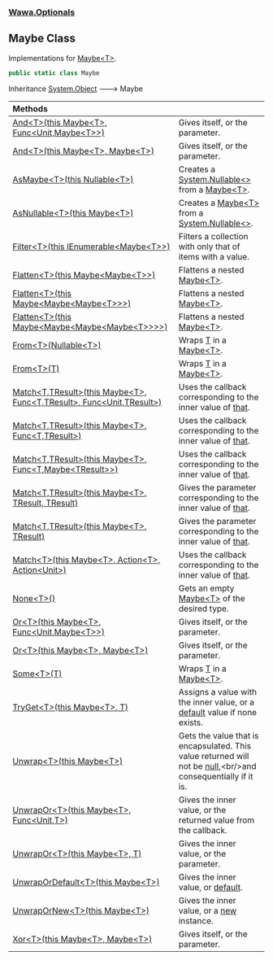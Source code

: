 ### [Wawa.Optionals](Wawa.Optionals.md 'Wawa.Optionals')

## Maybe Class

Implementations for [Maybe&lt;T&gt;](Maybe{T}.md 'Wawa.Optionals.Maybe<T>').

```csharp
public static class Maybe
```

Inheritance [System.Object](https://docs.microsoft.com/en-us/dotnet/api/System.Object 'System.Object') &#129106; Maybe

| Methods | |
| :--- | :--- |
| [And&lt;T&gt;(this Maybe&lt;T&gt;, Func&lt;Unit,Maybe&lt;T&gt;&gt;)](Maybe.And{T}(Maybe{T},Func{Unit,Maybe{T}}).md 'Wawa.Optionals.Maybe.And<T>(this Wawa.Optionals.Maybe<T>, System.Func<Wawa.Optionals.Unit,Wawa.Optionals.Maybe<T>>)') | Gives itself, or the parameter. |
| [And&lt;T&gt;(this Maybe&lt;T&gt;, Maybe&lt;T&gt;)](Maybe.And{T}(Maybe{T},Maybe{T}).md 'Wawa.Optionals.Maybe.And<T>(this Wawa.Optionals.Maybe<T>, Wawa.Optionals.Maybe<T>)') | Gives itself, or the parameter. |
| [AsMaybe&lt;T&gt;(this Nullable&lt;T&gt;)](Maybe.AsMaybe{T}(T+).md 'Wawa.Optionals.Maybe.AsMaybe<T>(this System.Nullable<T>)') | Creates a [System.Nullable&lt;&gt;](https://docs.microsoft.com/en-us/dotnet/api/System.Nullable-1 'System.Nullable`1') from a [Maybe&lt;T&gt;](Maybe{T}.md 'Wawa.Optionals.Maybe<T>'). |
| [AsNullable&lt;T&gt;(this Maybe&lt;T&gt;)](Maybe.AsNullable{T}(Maybe{T}).md 'Wawa.Optionals.Maybe.AsNullable<T>(this Wawa.Optionals.Maybe<T>)') | Creates a [Maybe&lt;T&gt;](Maybe{T}.md 'Wawa.Optionals.Maybe<T>') from a [System.Nullable&lt;&gt;](https://docs.microsoft.com/en-us/dotnet/api/System.Nullable-1 'System.Nullable`1'). |
| [Filter&lt;T&gt;(this IEnumerable&lt;Maybe&lt;T&gt;&gt;)](Maybe.Filter{T}(IEnumerable{Maybe{T}}).md 'Wawa.Optionals.Maybe.Filter<T>(this System.Collections.Generic.IEnumerable<Wawa.Optionals.Maybe<T>>)') | Filters a collection with only that of items with a value. |
| [Flatten&lt;T&gt;(this Maybe&lt;Maybe&lt;T&gt;&gt;)](Maybe.Flatten{T}(Maybe{Maybe{T}}).md 'Wawa.Optionals.Maybe.Flatten<T>(this Wawa.Optionals.Maybe<Wawa.Optionals.Maybe<T>>)') | Flattens a nested [Maybe&lt;T&gt;](Maybe{T}.md 'Wawa.Optionals.Maybe<T>'). |
| [Flatten&lt;T&gt;(this Maybe&lt;Maybe&lt;Maybe&lt;T&gt;&gt;&gt;)](Maybe.Flatten{T}(Maybe{Maybe{Maybe{T}}}).md 'Wawa.Optionals.Maybe.Flatten<T>(this Wawa.Optionals.Maybe<Wawa.Optionals.Maybe<Wawa.Optionals.Maybe<T>>>)') | Flattens a nested [Maybe&lt;T&gt;](Maybe{T}.md 'Wawa.Optionals.Maybe<T>'). |
| [Flatten&lt;T&gt;(this Maybe&lt;Maybe&lt;Maybe&lt;Maybe&lt;T&gt;&gt;&gt;&gt;)](Maybe.Flatten{T}(Maybe{Maybe{Maybe{Maybe{T}}}}).md 'Wawa.Optionals.Maybe.Flatten<T>(this Wawa.Optionals.Maybe<Wawa.Optionals.Maybe<Wawa.Optionals.Maybe<Wawa.Optionals.Maybe<T>>>>)') | Flattens a nested [Maybe&lt;T&gt;](Maybe{T}.md 'Wawa.Optionals.Maybe<T>'). |
| [From&lt;T&gt;(Nullable&lt;T&gt;)](Maybe.From{T}(T+).md 'Wawa.Optionals.Maybe.From<T>(System.Nullable<T>)') | Wraps [T](Maybe.From{T}(T+).md#Wawa.Optionals.Maybe.From_T_(System.Nullable_T_).T 'Wawa.Optionals.Maybe.From<T>(System.Nullable<T>).T') in a [Maybe&lt;T&gt;](Maybe{T}.md 'Wawa.Optionals.Maybe<T>'). |
| [From&lt;T&gt;(T)](Maybe.From{T}(T).md 'Wawa.Optionals.Maybe.From<T>(T)') | Wraps [T](Maybe.From{T}(T).md#Wawa.Optionals.Maybe.From_T_(T).T 'Wawa.Optionals.Maybe.From<T>(T).T') in a [Maybe&lt;T&gt;](Maybe{T}.md 'Wawa.Optionals.Maybe<T>'). |
| [Match&lt;T,TResult&gt;(this Maybe&lt;T&gt;, Func&lt;T,TResult&gt;, Func&lt;Unit,TResult&gt;)](Maybe.Match{T,TResult}(Maybe{T},Func{T,TResult},Func{Unit,TResult}).md 'Wawa.Optionals.Maybe.Match<T,TResult>(this Wawa.Optionals.Maybe<T>, System.Func<T,TResult>, System.Func<Wawa.Optionals.Unit,TResult>)') | Uses the callback corresponding to the inner value of [that](Maybe.Match{T,TResult}(Maybe{T},Func{T,TResult},Func{Unit,TResult}).md#Wawa.Optionals.Maybe.Match_T,TResult_(thisWawa.Optionals.Maybe_T_,System.Func_T,TResult_,System.Func_Wawa.Optionals.Unit,TResult_).that 'Wawa.Optionals.Maybe.Match<T,TResult>(this Wawa.Optionals.Maybe<T>, System.Func<T,TResult>, System.Func<Wawa.Optionals.Unit,TResult>).that'). |
| [Match&lt;T,TResult&gt;(this Maybe&lt;T&gt;, Func&lt;T,TResult&gt;)](Maybe.Match{T,TResult}(Maybe{T},Func{T,TResult}).md 'Wawa.Optionals.Maybe.Match<T,TResult>(this Wawa.Optionals.Maybe<T>, System.Func<T,TResult>)') | Uses the callback corresponding to the inner value of [that](Maybe.Match{T,TResult}(Maybe{T},Func{T,TResult}).md#Wawa.Optionals.Maybe.Match_T,TResult_(thisWawa.Optionals.Maybe_T_,System.Func_T,TResult_).that 'Wawa.Optionals.Maybe.Match<T,TResult>(this Wawa.Optionals.Maybe<T>, System.Func<T,TResult>).that'). |
| [Match&lt;T,TResult&gt;(this Maybe&lt;T&gt;, Func&lt;T,Maybe&lt;TResult&gt;&gt;)](Maybe.Match{T,TResult}(Maybe{T},Func{T,Maybe{TResult}}).md 'Wawa.Optionals.Maybe.Match<T,TResult>(this Wawa.Optionals.Maybe<T>, System.Func<T,Wawa.Optionals.Maybe<TResult>>)') | Uses the callback corresponding to the inner value of [that](Maybe.Match{T,TResult}(Maybe{T},Func{T,Maybe{TResult}}).md#Wawa.Optionals.Maybe.Match_T,TResult_(thisWawa.Optionals.Maybe_T_,System.Func_T,Wawa.Optionals.Maybe_TResult__).that 'Wawa.Optionals.Maybe.Match<T,TResult>(this Wawa.Optionals.Maybe<T>, System.Func<T,Wawa.Optionals.Maybe<TResult>>).that'). |
| [Match&lt;T,TResult&gt;(this Maybe&lt;T&gt;, TResult, TResult)](Maybe.Match{T,TResult}(Maybe{T},TResult,TResult).md 'Wawa.Optionals.Maybe.Match<T,TResult>(this Wawa.Optionals.Maybe<T>, TResult, TResult)') | Gives the parameter corresponding to the inner value of [that](Maybe.Match{T,TResult}(Maybe{T},TResult,TResult).md#Wawa.Optionals.Maybe.Match_T,TResult_(thisWawa.Optionals.Maybe_T_,TResult,TResult).that 'Wawa.Optionals.Maybe.Match<T,TResult>(this Wawa.Optionals.Maybe<T>, TResult, TResult).that'). |
| [Match&lt;T,TResult&gt;(this Maybe&lt;T&gt;, TResult)](Maybe.Match{T,TResult}(Maybe{T},TResult).md 'Wawa.Optionals.Maybe.Match<T,TResult>(this Wawa.Optionals.Maybe<T>, TResult)') | Gives the parameter corresponding to the inner value of [that](Maybe.Match{T,TResult}(Maybe{T},TResult).md#Wawa.Optionals.Maybe.Match_T,TResult_(thisWawa.Optionals.Maybe_T_,TResult).that 'Wawa.Optionals.Maybe.Match<T,TResult>(this Wawa.Optionals.Maybe<T>, TResult).that'). |
| [Match&lt;T&gt;(this Maybe&lt;T&gt;, Action&lt;T&gt;, Action&lt;Unit&gt;)](Maybe.Match{T}(Maybe{T},Action{T},Action{Unit}).md 'Wawa.Optionals.Maybe.Match<T>(this Wawa.Optionals.Maybe<T>, System.Action<T>, System.Action<Wawa.Optionals.Unit>)') | Uses the callback corresponding to the inner value of [that](Maybe.Match{T}(Maybe{T},Action{T},Action{Unit}).md#Wawa.Optionals.Maybe.Match_T_(thisWawa.Optionals.Maybe_T_,System.Action_T_,System.Action_Wawa.Optionals.Unit_).that 'Wawa.Optionals.Maybe.Match<T>(this Wawa.Optionals.Maybe<T>, System.Action<T>, System.Action<Wawa.Optionals.Unit>).that'). |
| [None&lt;T&gt;()](Maybe.None{T}.md 'Wawa.Optionals.Maybe.None<T>()') | Gets an empty [Maybe&lt;T&gt;](Maybe{T}.md 'Wawa.Optionals.Maybe<T>') of the desired type. |
| [Or&lt;T&gt;(this Maybe&lt;T&gt;, Func&lt;Unit,Maybe&lt;T&gt;&gt;)](Maybe.Or{T}(Maybe{T},Func{Unit,Maybe{T}}).md 'Wawa.Optionals.Maybe.Or<T>(this Wawa.Optionals.Maybe<T>, System.Func<Wawa.Optionals.Unit,Wawa.Optionals.Maybe<T>>)') | Gives itself, or the parameter. |
| [Or&lt;T&gt;(this Maybe&lt;T&gt;, Maybe&lt;T&gt;)](Maybe.Or{T}(Maybe{T},Maybe{T}).md 'Wawa.Optionals.Maybe.Or<T>(this Wawa.Optionals.Maybe<T>, Wawa.Optionals.Maybe<T>)') | Gives itself, or the parameter. |
| [Some&lt;T&gt;(T)](Maybe.Some{T}(T).md 'Wawa.Optionals.Maybe.Some<T>(T)') | Wraps [T](Maybe.Some{T}(T).md#Wawa.Optionals.Maybe.Some_T_(T).T 'Wawa.Optionals.Maybe.Some<T>(T).T') in a [Maybe&lt;T&gt;](Maybe{T}.md 'Wawa.Optionals.Maybe<T>'). |
| [TryGet&lt;T&gt;(this Maybe&lt;T&gt;, T)](Maybe.TryGet{T}(Maybe{T},T&).md 'Wawa.Optionals.Maybe.TryGet<T>(this Wawa.Optionals.Maybe<T>, T)') | Assigns a value with the inner value, or a [default](https://docs.microsoft.com/en-us/dotnet/csharp/language-reference/keywords/default 'https://docs.microsoft.com/en-us/dotnet/csharp/language-reference/keywords/default') value if none exists. |
| [Unwrap&lt;T&gt;(this Maybe&lt;T&gt;)](Maybe.Unwrap{T}(Maybe{T}).md 'Wawa.Optionals.Maybe.Unwrap<T>(this Wawa.Optionals.Maybe<T>)') | Gets the value that is encapsulated. This value returned will not be [null](https://docs.microsoft.com/en-us/dotnet/csharp/language-reference/keywords/null 'https://docs.microsoft.com/en-us/dotnet/csharp/language-reference/keywords/null'),<br/>and consequentially if it is. |
| [UnwrapOr&lt;T&gt;(this Maybe&lt;T&gt;, Func&lt;Unit,T&gt;)](Maybe.UnwrapOr{T}(Maybe{T},Func{Unit,T}).md 'Wawa.Optionals.Maybe.UnwrapOr<T>(this Wawa.Optionals.Maybe<T>, System.Func<Wawa.Optionals.Unit,T>)') | Gives the inner value, or the returned value from the callback. |
| [UnwrapOr&lt;T&gt;(this Maybe&lt;T&gt;, T)](Maybe.UnwrapOr{T}(Maybe{T},T).md 'Wawa.Optionals.Maybe.UnwrapOr<T>(this Wawa.Optionals.Maybe<T>, T)') | Gives the inner value, or the parameter. |
| [UnwrapOrDefault&lt;T&gt;(this Maybe&lt;T&gt;)](Maybe.UnwrapOrDefault{T}(Maybe{T}).md 'Wawa.Optionals.Maybe.UnwrapOrDefault<T>(this Wawa.Optionals.Maybe<T>)') | Gives the inner value, or [default](https://docs.microsoft.com/en-us/dotnet/csharp/language-reference/keywords/default 'https://docs.microsoft.com/en-us/dotnet/csharp/language-reference/keywords/default'). |
| [UnwrapOrNew&lt;T&gt;(this Maybe&lt;T&gt;)](Maybe.UnwrapOrNew{T}(Maybe{T}).md 'Wawa.Optionals.Maybe.UnwrapOrNew<T>(this Wawa.Optionals.Maybe<T>)') | Gives the inner value, or a [new](https://docs.microsoft.com/en-us/dotnet/csharp/language-reference/keywords/new 'https://docs.microsoft.com/en-us/dotnet/csharp/language-reference/keywords/new') instance. |
| [Xor&lt;T&gt;(this Maybe&lt;T&gt;, Maybe&lt;T&gt;)](Maybe.Xor{T}(Maybe{T},Maybe{T}).md 'Wawa.Optionals.Maybe.Xor<T>(this Wawa.Optionals.Maybe<T>, Wawa.Optionals.Maybe<T>)') | Gives itself, or the parameter. |
